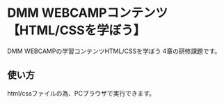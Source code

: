 # DMM WEBCAMPコンテンツ【HTML/CSSを学ぼう】 
DMM WEBCAMPの学習コンテンツHTML/CSSを学ぼう 4章の研修課題です。  
## 使い方 
html/cssファイルの為、PCブラウザで実行できます。
